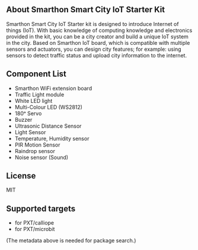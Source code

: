## About Smarthon Smart City IoT Starter Kit

Smarthon Smart City IoT Starter kit is designed to introduce Internet of things (IoT). With basic knowledge of computing knowledge and electronics provided in the kit, you can be a city creator and build a unique IoT system in the city. Based on Smarthon IoT board, which is compatible with multiple sensors and actuators, you can design city features; for example: using sensors to detect traffic status and upload city information to the internet.

## Component List

* Smarthon WiFi extension board
* Traffic Light module
* White LED light
* Multi-Colour LED (WS2812)
* 180ᵒ Servo
* Buzzer
* Ultrasonic Distance Sensor
* Light Sensor
* Temperature, Humidity sensor
* PIR Motion Sensor
* Raindrop sensor
* Noise sensor (Sound)

## License

MIT

## Supported targets

* for PXT/calliope
* for PXT/microbit

(The metadata above is needed for package search.)